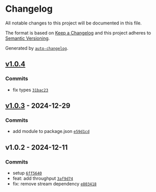 # Changelog

All notable changes to this project will be documented in this file.

The format is based on [Keep a Changelog](https://keepachangelog.com/en/1.0.0/)
and this project adheres to [Semantic Versioning](https://semver.org/spec/v2.0.0.html).

Generated by [`auto-changelog`](https://github.com/CookPete/auto-changelog).

## [v1.0.4](https://github.com/substrate-system/throughput/compare/v1.0.3...v1.0.4)

### Commits

- fix types [`31bac23`](https://github.com/substrate-system/throughput/commit/31bac236c57c659fa477fcc0bd793b4702c654aa)

## [v1.0.3](https://github.com/substrate-system/throughput/compare/v1.0.2...v1.0.3) - 2024-12-29

### Commits

- add module to package.json [`e59d1cd`](https://github.com/substrate-system/throughput/commit/e59d1cd4c26894a223db4b7dbc56d59ebe7b64c3)

## v1.0.2 - 2024-12-11

### Commits

- setup [`6ff5640`](https://github.com/substrate-system/throughput/commit/6ff5640eb19c1befbd4a6fe8a213e9de9c007081)
- feat: add throughput [`3af9d74`](https://github.com/substrate-system/throughput/commit/3af9d741ce22661823a645e1193f6c35cc130c00)
- fix: remove stream dependency [`e803418`](https://github.com/substrate-system/throughput/commit/e803418b271bee348ba30a772f7b0d2dff29ecb5)
